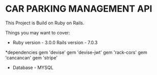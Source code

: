 # CAR PARKING MANAGEMENT API

This Project is Build on Ruby on Rails.

Things you may want to cover:

* Ruby version - 3.0.0
  Rails version - 7.0.3

*dependencies
  gem 'devise'
  gem 'devise-jwt'
  gem 'rack-cors'
  gem 'cancancan'
  gem 'stripe'
  
* Database - MYSQL


